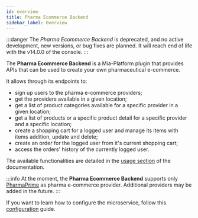 ```yaml
---
id: overview
title: Pharma Ecommerce Backend
sidebar_label: Overview
---
```




:::danger
The _Pharma Ecommerce Backend_ is deprecated, and no active development, new versions, or bug fixes are planned. It will reach end of life with the v14.0.0 of the console.
:::

The **Pharma Ecommerce Backend** is a Mia-Platform plugin that provides APIs that can be used to create your own pharmaceutical e-commerce.

It allows through its endpoints to:

- sign up users to the pharma e-commerce providers;
- get the providers available in a given location;
- get a list of product categories available for a specific provider in a given location;
- get a list of products or a specific product detail for a specific provider and a specific location;
- create a shopping cart for a logged user and manage its items with items addition, update and delete;
- create an order for the logged user from it's current shopping cart;
- access the orders' history of the currently logged user.

The available functionalities are detailed in the [usage section](/runtime_suite/pharma-ecommerce-backend/30_usage.md) of the documentation.

:::info
At the moment, the **Pharma Ecommerce Backend** supports only [PharmaPrime](https://www.pharmaprime.it/) as pharma e-commerce provider. Additional providers may be added in the future.
:::

If you want to learn how to configure the microservice, follow this [configuration](/runtime_suite/pharma-ecommerce-backend/20_configuration.md) guide.
